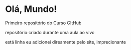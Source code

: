 # Olá, Mundo!
 Primeiro repositório do Curso GItHub

repositório criado durante uma aula ao vivo

está linha eu adicionei direamente pelo site, imprecionante
